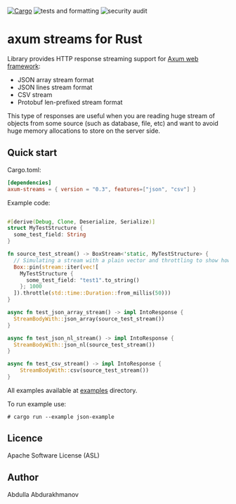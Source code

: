 [![Cargo](https://img.shields.io/crates/v/axum-streams.svg)](https://crates.io/crates/axums-streams)
![tests and formatting](https://github.com/abdolence/axum-streams-rs/workflows/tests%20&amp;%20formatting/badge.svg)
![security audit](https://github.com/abdolence/axum-streams-rs/workflows/security%20audit/badge.svg)

# axum streams for Rust

Library provides HTTP response streaming support for [Axum web framework](https://github.com/tokio-rs/axum):
- JSON array stream format
- JSON lines stream format
- CSV stream
- Protobuf len-prefixed stream format

This type of responses are useful when you are reading huge stream of objects from some source (such as database, file, etc)
and want to avoid huge memory allocations to store on the server side.

## Quick start

Cargo.toml:
```toml
[dependencies]
axum-streams = { version = "0.3", features=["json", "csv"] }
```

Example code:
```rust

#[derive(Debug, Clone, Deserialize, Serialize)]
struct MyTestStructure {
  some_test_field: String
}

fn source_test_stream() -> BoxStream<'static, MyTestStructure> {
  // Simulating a stream with a plain vector and throttling to show how it works
  Box::pin(stream::iter(vec![
    MyTestStructure {
      some_test_field: "test1".to_string()
    }; 1000
  ]).throttle(std::time::Duration::from_millis(50)))
}

async fn test_json_array_stream() -> impl IntoResponse {
  StreamBodyWith::json_array(source_test_stream())
}

async fn test_json_nl_stream() -> impl IntoResponse {
  StreamBodyWith::json_nl(source_test_stream())
}

async fn test_csv_stream() -> impl IntoResponse {
    StreamBodyWith::csv(source_test_stream())
}

```

All examples available at [examples](examples) directory.

To run example use:
```
# cargo run --example json-example
```

## Licence
Apache Software License (ASL)

## Author
Abdulla Abdurakhmanov
